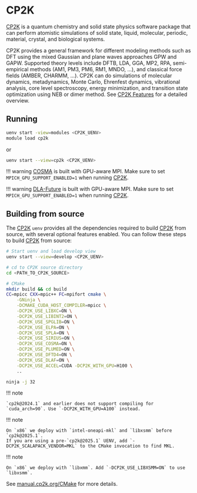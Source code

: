# CP2K

[CP2K] is a quantum chemistry and solid state physics software package that can perform atomistic simulations of solid state, liquid, molecular, periodic, material, crystal, and biological systems.

CP2K provides a general framework for different modeling methods such as DFT using the mixed Gaussian and plane waves approaches GPW and GAPW. Supported theory levels include DFTB, LDA, GGA, MP2, RPA, semi-empirical methods (AM1, PM3, PM6, RM1, MNDO, …), and classical force fields (AMBER, CHARMM, …). CP2K can do simulations of molecular dynamics, metadynamics, Monte Carlo, Ehrenfest dynamics, vibrational analysis, core level spectroscopy, energy minimization, and transition state optimization using NEB or dimer method. See [CP2K Features] for a detailed overview.

## Running

```bash
uenv start -view=modules <CP2K_UENV>
module load cp2k
```

or

```bash
uenv start --view=cp2k <CP2K_UENV>
```

!!! warning
    [COSMA] is built with GPU-aware MPI. Make sure to set `MPICH_GPU_SUPPORT_ENABLED=1` when running [CP2K].

!!! warning
    [DLA-Future] is built with GPU-aware MPI. Make sure to set `MPICH_GPU_SUPPORT_ENABLED=1` when running [CP2K].

## Building from source

The [CP2K] `uenv` provides all the dependencies required to build [CP2K] from source, with several optional features enabled. You can follow these steps to build [CP2K] from source:

```bash
# Start uenv and load develop view
uenv start --view=develop <CP2K_UENV>

# cd to CP2K source directory
cd <PATH_TO_CP2K_SOURCE>

# CMake
mkdir build && cd build
CC=mpicc CXX=mpic++ FC=mpifort cmake \
    -GNinja \
    -DCMAKE_CUDA_HOST_COMPILER=mpicc \
    -DCP2K_USE_LIBXC=ON \
    -DCP2K_USE_LIBINT2=ON \
    -DCP2K_USE_SPGLIB=ON \
    -DCP2K_USE_ELPA=ON \
    -DCP2K_USE_SPLA=ON \
    -DCP2K_USE_SIRIUS=ON \
    -DCP2K_USE_COSMA=ON \
    -DCP2K_USE_PLUMED=ON \
    -DCP2K_USE_DFTD4=ON \
    -DCP2K_USE_DLAF=ON \
    -DCP2K_USE_ACCEL=CUDA -DCP2K_WITH_GPU=H100 \
    ..

ninja -j 32
```

!!! note

    `cp2k@2024.1` and earlier does not support compiling for `cuda_arch=90`. Use `-DCP2K_WITH_GPU=A100` instead.

!!! note

    On `x86` we deploy with `intel-oneapi-mkl` and `libxsmm` before `cp2k@2025.1`.
    If you are using a pre-`cp2k@2025.1` UENV, add `-DCP2K_SCALAPACK_VENDOR=MKL` to the CMake invocation to find MKL.

!!! note

    On `x86` we deploy with `libxmm`. Add `-DCP2K_USE_LIBXSMM=ON` to use `libxsmm`.

See [manual.cp2k.org/CMake] for more details.

[CP2K]: https://www.cp2k.org/
[CP2K Features]: https://www.cp2k.org/features
[COSMA]: https://github.com/eth-cscs/COSMA
[DLA-Future]: https://github.com/eth-cscs/DLA-Future
[manual.cp2k.org/CMake]: https://manual.cp2k.org/trunk/getting-started/CMake.html
